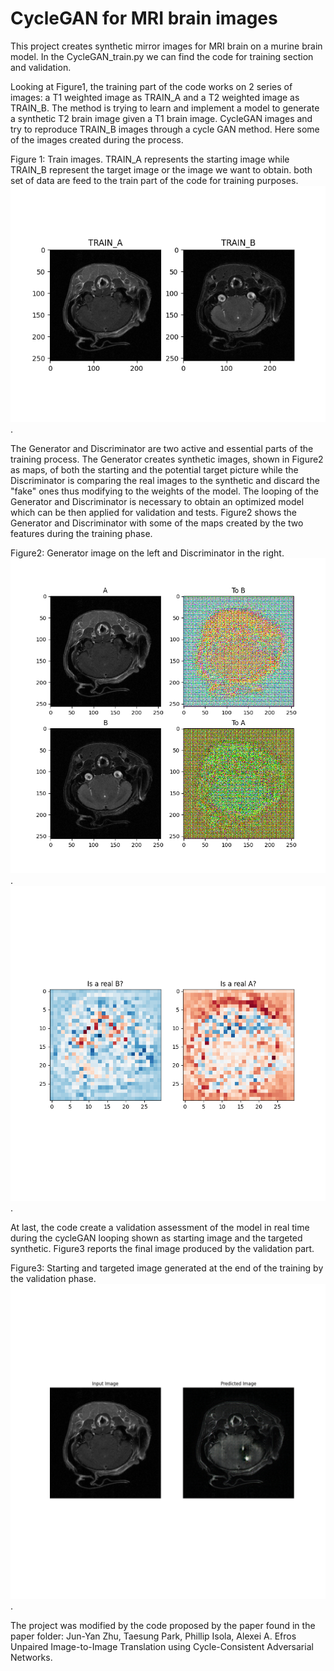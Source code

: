 # CycleGAN for MRI brain images

This project creates synthetic mirror images for MRI brain on a murine brain model. In the CycleGAN_train.py we can find the code for training section and validation.

Looking at Figure1, the training part of the code works on 2 series of images: a T1 weighted image as TRAIN_A and a T2 weighted image as TRAIN_B. The method is trying to learn and implement a model to generate a synthetic T2 brain image given a T1 brain image. CycleGAN images and try to reproduce TRAIN_B images through a cycle GAN method. Here some of the images created during the process.

Figure 1: Train images. TRAIN_A represents the starting image while TRAIN_B represent the target image or the image we want to obtain. both set of data are feed to the train part of the code for training purposes.
![hello](images/1_TRAIN_sample.png).

 
The Generator and Discriminator are two active and essential parts of the training process. The Generator creates synthetic images, shown in Figure2 as maps, of both the starting and the potential target picture while the Discriminator is comparing the real images to the synthetic and discard the "fake" ones thus modifying to the weights of the model. The looping of the Generator and Discriminator is necessary to obtain an optimized model which can be then applied for validation and tests. Figure2 shows the Generator and Discriminator with some of the maps created by the two features during the training phase.

Figure2: Generator image on the left and Discriminator in the right.
![hello](images/2_Generator.png). ![hello](images/3_Discriminator.png).
 


At last, the code create a validation assessment of the model in real time during the cycleGAN looping shown as starting image and the targeted synthetic. Figure3 reports the final image produced by the validation part. 

Figure3: Starting and targeted image generated at the end of the training by the validation phase.
![hello](images/4_True_vs_Predicted.png).
 





The project was modified by the code proposed by the paper found in the paper folder:
Jun-Yan Zhu, Taesung Park, Phillip Isola, Alexei A. Efros  Unpaired Image-to-Image Translation using Cycle-Consistent Adversarial Networks.
